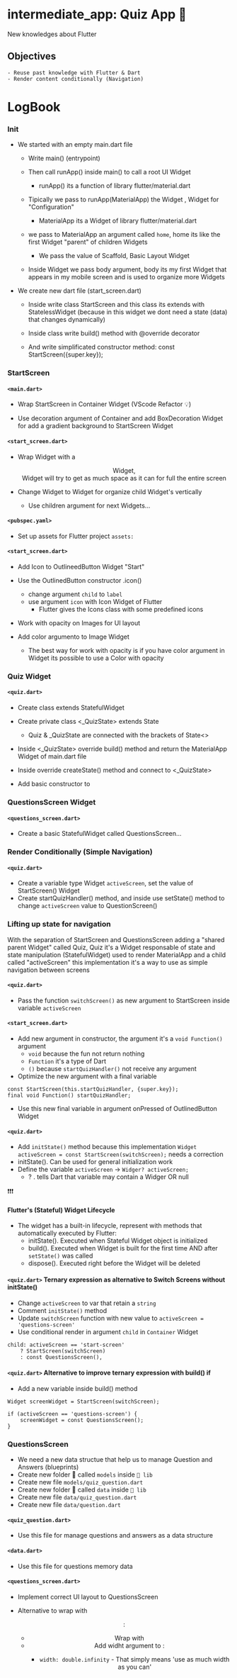 # intermediate_app: Quiz App 📝

New knowledges about Flutter

## Objectives
    - Reuse past knowledge with Flutter & Dart
    - Render content conditionally (Navigation)

# LogBook

### Init

* We started with an empty main.dart file
    * Write main() <function> (entrypoint)
    * Then call runApp() inside main() to call a root UI Widget
        * runApp() its a function of library flutter/material.dart
    * Tipically we pass to runApp(MaterialApp) the Widget <MaterialApp>, Widget for "Configuration"
        * MaterialApp its a Widget of library flutter/material.dart
    
    * <In this case> we pass to MaterialApp an argument called `home`, home its like the first Widget "parent" of children Widgets
        * We pass the value of Scaffold, Basic Layout Widget 

    * Inside <Scaffold> Widget we pass body argument, body its my first Widget that appears in my mobile screen and is used to organize more Widgets  

* We create new dart file (start_screen.dart)
    * Inside write class StartScreen and this class its extends with StatelessWidget 
        (because in this widget we dont need a state (data) that changes dynamically)

    * Inside class write build() method with @override decorator

    * And write simplificated constructor method:
        const StartScreen({super.key});
    
### StartScreen

#### `<main.dart>`
* Wrap StartScreen in Container Widget (VScode Refactor 💡)

* Use decoration argument of Container and add BoxDecoration Widget for add a gradient background to StartScreen Widget

#### `<start_screen.dart>`
* Wrap <Text> Widget with a <Center> Widget, <Center> Widget will try to get as much space as it can for full the entire screen

* Change <Text> Widget to <Column> Widget for organize child Widget's vertically
    * Use children argument for next Widgets...

#### `<pubspec.yaml>`
* Set up assets for Flutter project
    `assets:`

#### `<start_screen.dart>`

* Add Icon to OutlineedButton Widget "Start"
* Use the OutlinedButton constructor .icon()
    - change argument `child` to `label`
    - use argument `icon` with Icon Widget of Flutter
        * Flutter gives the Icons class with some predefined icons

* Work with opacity on Images for UI layout
* Add color argumento to Image Widget 
    * The best way for work with opacity is if you have color argument in Widget its possible to use a Color with opacity

### Quiz Widget

#### `<quiz.dart>`

* Create class <Quiz> extends StatefulWidget
* Create private class <_QuizState> extends State<Quiz> 
    * Quiz & _QuizState are connected with the brackets of State<>

* Inside <_QuizState> override build() method and return the MaterialApp Widget of main.dart file
* Inside <Quiz> override createState() method and connect to <_QuizState>
* Add basic constructor to <Quiz>

### QuestionsScreen Widget

#### `<questions_screen.dart>`

* Create a basic StatefulWidget called QuestionsScreen...

### Render Conditionally (Simple Navigation)

#### `<quiz.dart>`

* Create a variable type Widget `activeScreen`, set the value of StartScreen() Widget
* Create startQuizHandler() method, and inside use setState() method to change `activeScreen` value to QuestionScreen()

### Lifting up state for navigation

With the separation of StartScreen and QuestionsScreen adding a "shared parent Widget" called Quiz, Quiz it's a Widget responsable of state and state manipulation (StatefulWidget) used to render MaterialApp and a child called "activeScreen" this implementation it's a way to use as simple navigation between screens

#### `<quiz.dart>`

* Pass the function `switchScreen()` as new argument to StartScreen inside variable `activeScreen` 

#### `<start_screen.dart>`

* Add new argument in constructor, the argument it's a `void Function()` argument 
    - `void` because the fun not return nothing
    - `Function` it's a type of Dart
    - `()` because `startQuizHandler()` not receive any argument
* Optimize the new argument with a final variable
```
const StartScreen(this.startQuizHandler, {super.key});
final void Function() startQuizHandler;
```

* Use this new final variable in argument onPressed of OutlinedButton Widget 

#### `<quiz.dart>`

* Add `initState()` method because this implementation `Widget activeScreen = const StartScreen(switchScreen);` needs a correction
* initState(). Can be used for general initialization work
* Define the variable `activeScreen` -> `Widger? activeScreen;` 
    - ? . tells Dart that variable may contain a Widger OR null

❗❗❗
#### Flutter's (Stateful) Widget Lifecycle

* The widget has a built-in lifecycle, represent with methods that automatically executed by Flutter:
    - initState(). Executed when Stateful Widget object is initialized 
    - build(). Executed when Widget is built for the first time AND after `setState()` was called
    - dispose(). Executed right before the Widget will be deleted

#### `<quiz.dart>` Ternary expression as alternative to Switch Screens without initState()

* Change `activeScreen` to var that retain a `string`
* Comment `initState()` method
* Update `switchScreen` function with new value to `activeScreen = 'questions-screen'`
* Use conditional render in argument `child` in `Container` Widget
```
child: activeScreen == 'start-screen'
    ? StartScreen(switchScreen)
    : const QuestionsScreen(),
``` 
 
#### `<quiz.dart>` Alternative to improve ternary expression with build() if

* Add a new variable inside build() method
```
Widget screenWidget = StartScreen(switchScreen);

if (activeScreen == 'questions-screen') {
    screenWidget = const QuestionsScreen();
}
```

### QuestionsScreen

* We need a new data structue that help us to manage Question and Answers (blueprints)
* Create new folder 📂 called `models` inside `📂 lib`
* Create new file `models/quiz_question.dart`
* Create new folder 📂 called `data` inside `📂 lib`
* Create new file `data/quiz_question.dart`
* Create new file `data/question.dart`


#### `<quiz_question.dart>`

* Use this file for manage questions and answers as a data structure


#### `<data.dart>`

* Use this file for questions memory data

#### `<questions_screen.dart>`

* Implement correct UI layout to QuestionsScreen

* Alternative to wrap <Column> with <Center>:
    - Wrap <Column> with <SizedBox>
    - Add widht argument to <SizedBox>:
        - `width: double.infinity` - That simply means 'use as much width as you can' 
